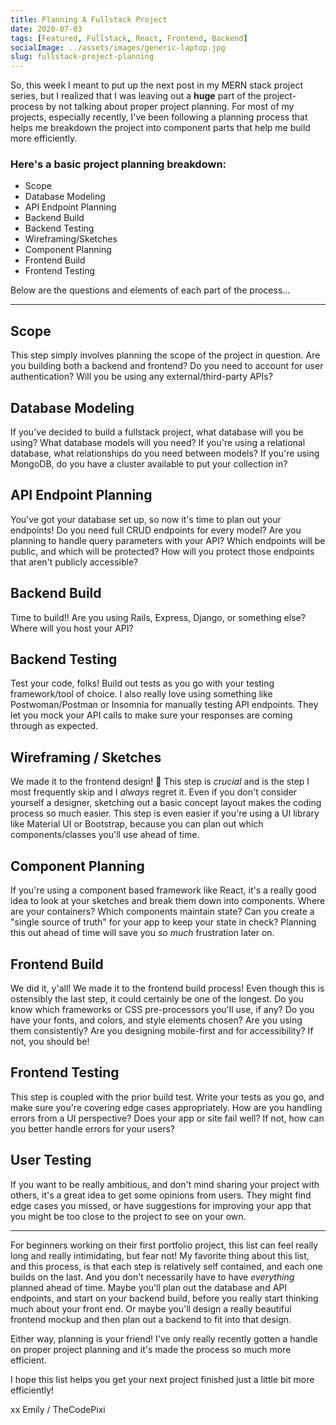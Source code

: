```yaml
---
title: Planning A Fullstack Project
date: 2020-07-03
tags: [Featured, Fullstack, React, Frontend, Backend]
socialImage: ../assets/images/generic-laptop.jpg
slug: fullstack-project-planning
---
```


So, this week I meant to put up the next post in my MERN stack project series, but I realized that I was leaving out a **huge** part of the project-process by not talking about proper project planning. For most of my projects, especially recently, I've been following a planning process that helps me breakdown the project into component parts that help me build more efficiently.

### Here's a basic project planning breakdown:

- Scope
- Database Modeling
- API Endpoint Planning
- Backend Build
- Backend Testing
- Wireframing/Sketches
- Component Planning
- Frontend Build
- Frontend Testing

Below are the questions and elements of each part of the process...

---

## Scope

This step simply involves planning the scope of the project in question. Are you building both a backend and frontend? Do you need to account for user authentication? Will you be using any external/third-party APIs?

## Database Modeling

If you've decided to build a fullstack project, what database will you be using? What database models will you need? If you're using a relational database, what relationships do you need between models? If you're using MongoDB, do you have a cluster available to put your collection in?

## API Endpoint Planning

You've got your database set up, so now it's time to plan out your endpoints! Do you need full CRUD endpoints for every model? Are you planning to handle query parameters with your API? Which endpoints will be public, and which will be protected? How will you protect those endpoints that aren't publicly accessible?

## Backend Build

Time to build!! Are you using Rails, Express, Django, or something else? Where will you host your API?

## Backend Testing

Test your code, folks! Build out tests as you go with your testing framework/tool of choice. I also really love using something like Postwoman/Postman or Insomnia for manually testing API endpoints. They let you mock your API calls to make sure your responses are coming through as expected.

## Wireframing / Sketches

We made it to the frontend design! 🎉
This step is _crucial_ and is the step I most frequently skip and I _always_ regret it.
Even if you don't consider yourself a designer, sketching out a basic concept layout makes the coding process so much easier. This step is even easier if you're using a UI library like Material UI or Bootstrap, because you can plan out which components/classes you'll use ahead of time.

## Component Planning

If you're using a component based framework like React, it's a really good idea to look at your sketches and break them down into components. Where are your containers? Which components maintain state? Can you create a "single source of truth" for your app to keep your state in check? Planning this out ahead of time will save you _so much_ frustration later on.

## Frontend Build

We did it, y'all! We made it to the frontend build process!
Even though this is ostensibly the last step, it could certainly be one of the longest.
Do you know which frameworks or CSS pre-processors you'll use, if any? Do you have your fonts, and colors, and style elements chosen? Are you using them consistently? Are you designing mobile-first and for accessibility? If not, you should be!

## Frontend Testing

This step is coupled with the prior build test. Write your tests as you go, and make sure you're covering edge cases appropriately. How are you handling errors from a UI perspective? Does your app or site fail well? If not, how can you better handle errors for your users?

## User Testing

If you want to be really ambitious, and don't mind sharing your project with others, it's a great idea to get some opinions from users. They might find edge cases you missed, or have suggestions for improving your app that you might be too close to the project to see on your own.

---

For beginners working on their first portfolio project, this list can feel really long and really intimidating, but fear not! My favorite thing about this list, and this process, is that each step is relatively self contained, and each one builds on the last. And you don't necessarily have to have _everything_ planned ahead of time. Maybe you'll plan out the database and API endpoints, and start on your backend build, before you really start thinking much about your front end. Or maybe you'll design a really beautiful frontend mockup and then plan out a backend to fit into that design.

Either way, planning is your friend! I've only really recently gotten a handle on proper project planning and it's made the process so much more efficient.

I hope this list helps you get your next project finished just a little bit more efficiently!

xx
Emily / TheCodePixi
